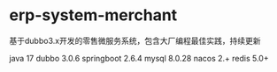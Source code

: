 # erp-system-merchant
基于dubbo3.x开发的零售微服务系统，包含大厂编程最佳实践，持续更新


java 17
dubbo 3.0.6
springboot 2.6.4
mysql 8.0.28
nacos 2.+
redis 5.0+
